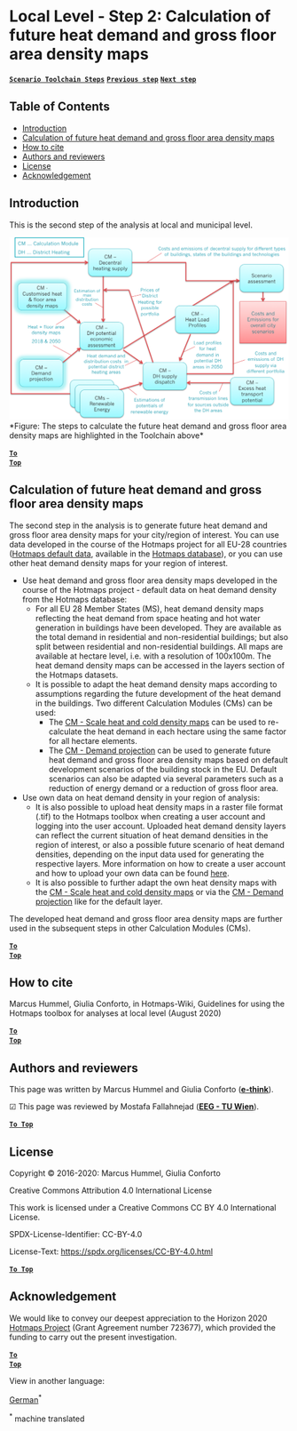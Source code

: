 <h1>Local Level - Step 2: Calculation of future heat demand and gross floor area density maps</h1>

[**`Scenario Toolchain Steps`**](guide-local-and-municipal-levels#the-hotmaps-scenario-toolchain-different-steps)
[**`Previous step`**](step-1-analysis-of-current-heat-demand-and-available-resource-potentials)
[**`Next step`**](step-3-Calculation-of-costs-of-decentral-heat-supply)
<br/>  

## Table of Contents
* [Introduction](#introduction)
* [Calculation of future heat demand and gross floor area density maps](#calculation-of-future-heat-demand-and-gross-floor-area-density-maps)
* [How to cite](#how-to-cite)
* [Authors and reviewers](#authors-and-reviewers)
* [License](#license)
* [Acknowledgement](#acknowledgement)

## Introduction
This is the second step of the analysis at local and municipal level.
  
<img src="/en/Step-2-Calculation-of-future-heat-demand-and-gross-floor-area-density-maps/Hotmaps_Local_Toolchain_Step_2final.png"/>
<br/>  
*Figure: The steps to calculate the future heat demand and gross floor area density maps are highlighted in the Toolchain above*
<br/>  

<code><ins>**[To Top](#table-of-contents)**</ins></code>

## Calculation of future heat demand and gross floor area density maps
The second step in the analysis is to generate future heat demand and gross floor area density maps for your city/region of interest. You can use data developed in the course of the Hotmaps project for all EU-28 countries ([Hotmaps default data](https://wiki.hotmaps.eu/en/Hotmaps-open-data-repositories), available in the [Hotmaps database](https://gitlab.com/hotmaps)), or you can use other heat demand density maps for your region of interest.

* Use heat demand and gross floor area density maps developed in the course of the Hotmaps project - default data on heat demand density from the Hotmaps database:
  * For all EU 28 Member States (MS), heat demand density maps reflecting the heat demand from space heating and hot water generation in buildings have been developed. They are available as the total demand in residential and non-residential buildings; but also split between residential and non-residential buildings. All maps are available at hectare level, i.e. with a resolution of 100x100m. The heat demand density maps can be accessed in the layers section of the Hotmaps datasets.
  * It is possible to adapt the heat demand density maps according to assumptions regarding the future development of the heat demand in the buildings. Two different Calculation Modules (CMs) can be used:
    * The [CM - Scale heat and cold density maps](https://wiki.hotmaps.eu/en/CM-Scale-heat-and-cool-density-maps) can be used to re-calculate the heat demand in each hectare using the same factor for all hectare elements.
    * The [CM - Demand projection](https://wiki.hotmaps.eu/en/CM-Demand-projection) can be used to generate future heat demand and gross floor area density maps based on default development scenarios of the building stock in the EU. Default scenarios can also be adapted via several parameters such as a reduction of energy demand or a reduction of gross floor area.
* Use own data on heat demand density in your region of analysis:
  * It is also possible to upload heat density maps in a raster file format (.tif) to the Hotmaps toolbox when creating a user account and logging into the user account. Uploaded heat demand density layers can reflect the current situation of heat demand densities in the region of interest, or also a possible future scenario of heat demand densities, depending on the input data used for generating the respective layers. More information on how to create a user account and how to upload your own data can be found [here](https://wiki.hotmaps.eu/en/Introduction-to-user-interface#upper-toolbar_connect).
  * It is also possible to further adapt the own heat density maps with the [CM - Scale heat and cold density maps](https://wiki.hotmaps.eu/en/CM-Scale-heat-and-cool-density-maps) or via the [CM - Demand projection](https://wiki.hotmaps.eu/en/CM-Demand-projection) like for the default layer.

The developed heat demand and gross floor area density maps are further used in the subsequent steps in other Calculation Modules (CMs).


<code><ins>**[To Top](#table-of-contents)**</ins></code>

## How to cite
Marcus Hummel, Giulia Conforto, in Hotmaps-Wiki, Guidelines for using the Hotmaps toolbox for analyses at local level (August 2020)

<code><ins>**[To Top](#table-of-contents)**</ins></code>


## Authors and reviewers

This page was written by Marcus Hummel and Giulia Conforto (**[e-think](https://e-think.ac.at)**).

&#9745; This page was reviewed by Mostafa Fallahnejad (**[EEG - TU Wien](https://eeg.tuwien.ac.at/)**).


[**`To Top`**](#table-of-contents)

## License

Copyright © 2016-2020: Marcus Hummel, Giulia Conforto

Creative Commons Attribution 4.0 International License

This work is licensed under a Creative Commons CC BY 4.0 International License.

SPDX-License-Identifier: CC-BY-4.0

License-Text: https://spdx.org/licenses/CC-BY-4.0.html

[**`To Top`**](#table-of-contents)

## Acknowledgement
We would like to convey our deepest appreciation to the Horizon 2020 [Hotmaps Project](https://www.hotmaps-project.eu) (Grant Agreement number 723677), which provided the funding to carry out the present investigation.

<code><ins>**[To Top](#table-of-contents)**</ins></code>






<!--- THIS IS A SUPER UNIQUE IDENTIFIER -->

View in another language:

 [German](../de/Step-2-Calculation-of-future-heat-demand-and-gross-floor-area-density-maps)<sup>\*</sup> 

<sup>\*</sup> machine translated
